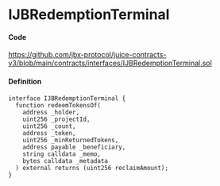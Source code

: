 # IJBRedemptionTerminal

#### Code

https://github.com/jbx-protocol/juice-contracts-v3/blob/main/contracts/interfaces/IJBRedemptionTerminal.sol

#### Definition

```
interface IJBRedemptionTerminal {
  function redeemTokensOf(
    address _holder,
    uint256 _projectId,
    uint256 _count,
    address _token,
    uint256 _minReturnedTokens,
    address payable _beneficiary,
    string calldata _memo,
    bytes calldata _metadata
  ) external returns (uint256 reclaimAmount);
}
```
